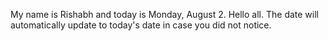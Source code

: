 My name is Rishabh and today is Monday, August 2. Hello all. The date will automatically update to today's date in case you did not notice.
